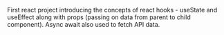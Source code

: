 First react project introducing the concepts of react hooks - useState and useEffect along with props (passing on data from parent to child component). 
Async await also used to fetch API data.
